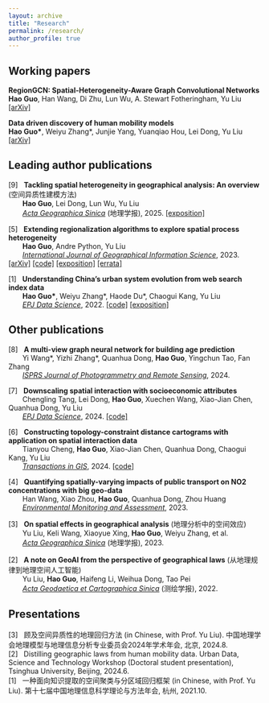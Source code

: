 ```yaml
---
layout: archive
title: "Research"
permalink: /research/
author_profile: true
---
```


## Working papers

<b>RegionGCN: Spatial-Heterogeneity-Aware Graph Convolutional Networks</b><br>
<b>Hao Guo</b>, Han Wang, Di Zhu, Lun Wu, A. Stewart Fotheringham, Yu Liu<br>
[\[arXiv\]](https://arxiv.org/abs/2501.17599)

<b>Data driven discovery of human mobility models</b><br>
<b>Hao Guo\*</b>, Weiyu Zhang\*, Junjie Yang, Yuanqiao Hou, Lei Dong, Yu Liu<br>
[\[arXiv\]](https://arxiv.org/abs/2501.05684)

## Leading author publications
\[9] &nbsp; <b>Tackling spatial heterogeneity in geographical analysis: An overview</b> (空间异质性建模方法)<br>
&emsp;&emsp;<b>Hao Guo</b>, Lei Dong, Lun Wu, Yu Liu<br>
&emsp;&emsp;<i>[Acta Geographica Sinica](https://www.geog.com.cn/CN/10.11821/dlxb202503001) </i>(地理学报), 2025. [\[exposition\]](https://mp.weixin.qq.com/s?__biz=MzIyODgzNTQ0NQ==&mid=2247489723&idx=1&sn=b967173f387a6af7c5039b29d2a021bf)<br>

\[5] &nbsp; <b>Extending regionalization algorithms to explore spatial process heterogeneity</b><br>
&emsp;&emsp;<b>Hao Guo</b>, Andre Python, Yu Liu<br>
&emsp;&emsp;<i>[International Journal of Geographical Information Science](https://www.tandfonline.com/doi/full/10.1080/13658816.2023.2266493)</i>, 2023. [\[arXiv\]](https://arxiv.org/abs/2206.09429) [\[code\]](https://github.com/Nithouson/regreg) [\[exposition\]](https://mp.weixin.qq.com/s/4SE9RsdzoJ6nv0nH4PRyPQ) [\[errata\]](https://github.com/Nithouson/regreg/blob/main/README.md#errata)<br>

\[1] &nbsp; <b>Understanding China’s urban system evolution from web search index data</b><br>
&emsp;&emsp;<b>Hao Guo\*</b>, Weiyu Zhang\*, Haode Du\*, Chaogui Kang, Yu Liu<br>
&emsp;&emsp;<i>[EPJ Data Science](https://epjdatascience.springeropen.com/articles/10.1140/epjds/s13688-022-00332-y)</i>, 2022. [\[code\]](https://github.com/Nithouson/BaiduCityAttr) [\[exposition\]](https://mp.weixin.qq.com/s/1co-W74Zk3j6rcAAyJQnhQ)<br>

## Other publications

\[8] &nbsp; <b>A multi-view graph neural network for building age prediction</b><br>
&emsp;&emsp;Yi Wang\*, Yizhi Zhang\*, Quanhua Dong, <b>Hao Guo</b>, Yingchun Tao, Fan Zhang<br>
&emsp;&emsp;<i>[ISPRS Journal of Photogrammetry and Remote Sensing](https://doi.org/10.1016/j.isprsjprs.2024.10.011)</i>, 2024.  <br>

\[7] &nbsp; <b>Downscaling spatial interaction with socioeconomic attributes</b><br>
&emsp;&emsp;Chengling Tang, Lei Dong, <b>Hao Guo</b>, Xuechen Wang, Xiao-Jian Chen, Quanhua Dong, Yu Liu<br>
&emsp;&emsp;<i>[EPJ Data Science](https://epjdatascience.springeropen.com/articles/10.1140/epjds/s13688-024-00487-w)</i>, 2024. [\[code\]](https://github.com/Elvira1021/Gravity_downscaling_method_for_spatial_interaction/) <br>

\[6] &nbsp; <b>Constructing topology-constraint distance cartograms with application on spatial interaction data</b><br>
&emsp;&emsp;Tianyou Cheng, <b>Hao Guo</b>, Xiao-Jian Chen, Quanhua Dong, Chaogui Kang, Yu Liu<br>
&emsp;&emsp;<i>[Transactions in GIS](https://onlinelibrary.wiley.com/doi/10.1111/tgis.13168)</i>, 2024. [\[code\]](https://github.com/TianyouCheng/TC-PSO)<br> 

\[4] &nbsp; <b>Quantifying spatially-varying impacts of public transport on NO2 concentrations with big geo-data</b><br>
&emsp;&emsp;Han Wang, Xiao Zhou, <b>Hao Guo</b>, Quanhua Dong, Zhou Huang <br>
&emsp;&emsp;<i>[Environmental Monitoring and Assessment](https://link.springer.com/article/10.1007/s10661-023-11289-4)</i>, 2023.<br>

\[3] &nbsp; <b>On spatial effects in geographical analysis</b> (地理分析中的空间效应) <br>
&emsp;&emsp;Yu Liu, Keli Wang, Xiaoyue Xing, <b>Hao Guo</b>, Weiyu Zhang, et al. <br>
&emsp;&emsp;<i>[Acta Geographica Sinica](http://www.geog.com.cn/CN/10.11821/dlxb202303001) </i>(地理学报), 2023.<br>

\[2] &nbsp; <b>A note on GeoAI from the perspective of geographical laws</b> (从地理规律到地理空间人工智能) <br>
&emsp;&emsp;Yu Liu, <b>Hao Guo</b>, Haifeng Li, Weihua Dong, Tao Pei<br>
&emsp;&emsp;<i>[Acta Geodaetica et Cartographica Sinica](http://xb.sinomaps.com/CN/10.11947/j.AGCS.2022.20220125) </i>(测绘学报), 2022.<br>

## Presentations
\[3] &nbsp; 顾及空间异质性的地理回归方法 (in Chinese, with Prof. Yu Liu). 中国地理学会地理模型与地理信息分析专业委员会2024年学术年会, 北京, 2024.8.  
\[2] &nbsp; Distilling geographic laws from human mobility data. Urban Data, Science and Technology Workshop (Doctoral student presentation), Tsinghua University, Beijing, 2024.6.  
\[1] &nbsp; 一种面向知识提取的空间聚类与分区域回归框架 (in Chinese, with Prof. Yu Liu). 第十七届中国地理信息科学理论与方法年会, 杭州, 2021.10.  
